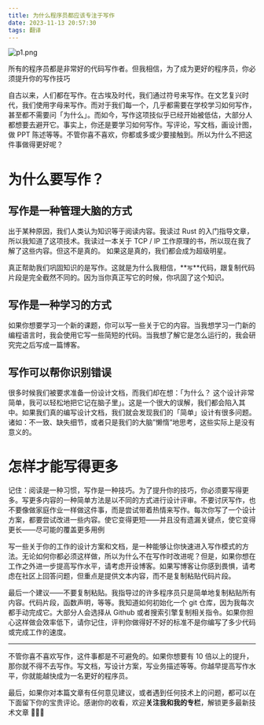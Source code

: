 ```yaml
---
title: 为什么程序员都应该专注于写作
date: 2023-11-13 20:57:30
tags: 翻译
---
```


![p1.png](/imgs/post/why-programmer-should-be-write/p1.png)

所有的程序员都是非常好的代码写作者。但我相信，为了成为更好的程序员，你必须提升你的写作技巧

自古以来，人们都在写作。在古埃及时代，我们通过符号来写作。在文艺复兴时代，我们使用字母来写作。而对于我们每一个，几乎都需要在学校学习如何写作，甚至都不需要问「为什么」。而如今，写作这项技似乎已经开始被低估，大部分人都想要去避开它。事实上，你还是要学习如何写作。写评论，写文档，画设计图，做 PPT 陈述等等。不管你喜不喜欢，你都或多或少要接触到。所以为什么不把这件事做得更好呢？

# 为什么要写作？

## 写作是一种管理大脑的方式

出于某种原因，我们人类认为知识等于阅读内容。我读过 Rust 的入门指导文章，所以我知道了这项技术。我读过一本关于 TCP / IP 工作原理的书，所以现在我了解了这些内容。但这不是真的。 如果这是真的，我们都会成为超级明星。

真正帮助我们巩固知识的是写作。这就是为什么我相信，**`写`**代码，跟复制代码片段是完全截然不同的。因为当你真正写它的时候，你巩固了这个知识。

## 写作是一种学习的方式

如果你想要学习一个新的课题，你可以写一些关于它的内容。当我想学习一门新的编程语言时，我会使用它写一些简短的代码。当我想了解它是怎么运行的，我会研究完之后写成一篇博客。

## 写作可以帮你识别错误

很多时候我们被要求准备一份设计文档，而我们却在想：「为什么？ 这个设计非常简单，我可以轻松地把它记在脑子里」。这是一个很大的误解，我们都会陷入其中。如果我们真的编写设计文档，我们就会发现我们的「简单」设计有很多问题。 诸如：不一致、缺失细节，或者只是我们的大脑”懒惰”地思考，这些实际上是没有意义的。

# 怎样才能写得更多

记住：阅读是一种习惯，写作是一种技巧。为了提升你的技巧，你必须要写得更多。写更多内容的一种简单方法是以不同的方式进行设计评审。不要讨厌写作，也不要像做家庭作业一样做这件事，而是尝试带着热情来写作。每次你写了一个设计方案，都要尝试改进一些内容。使它变得更短——并且没有遗漏关键点，使它变得更长——尽可能的覆盖更多用例

写一些关于你的工作的设计方案和文档，是一种能够让你快速进入写作模式的方法。无论如何你都必须这样做，所以为什么不在写作时改进呢？但是，如果你想在工作之外进一步提高写作水平，请考虑开设博客。如果写博客让你感到畏惧，请考虑在社区上回答问题，但重点是提供文本内容，而不是复制粘贴代码片段。

最后一个建议——不要复制粘贴。我指导过的许多程序员只是简单地复制粘贴所有内容。代码片段，函数声明，等等。我知道如何初始化一个 git 仓库，因为我每次都手动完成它。大部分人会选择从 Github 或者搜索引擎复制相关指令。如果你担心这样做会效率低下，请你记住，评判你做得好不好的标准不是你编写了多少代码或完成工作的速度。

* * *

不管你喜不喜欢写作，这件事都是不可避免的。如果你想要有 10 倍以上的提升，那你就不得不去写作。写文档，写设计方案，写业务描述等等。你越早提高写作水平，你就能越快成为一名更好的程序员。

最后，如果你对本篇文章有任何意见建议，或者遇到任何技术上的问题，都可以在下面留下你的宝贵评论。感谢你的收看，欢迎**关注我和我的专栏**，解锁更多最新技术文章 🌹🌹🌹


